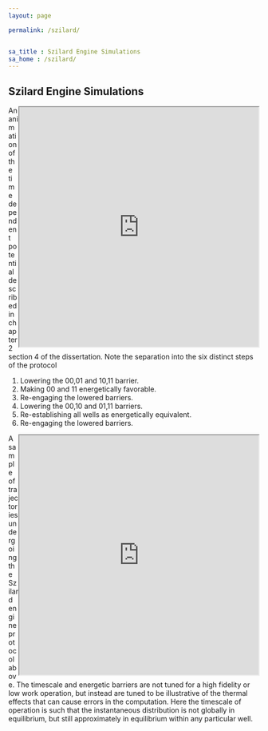 ```yaml
---
layout: page

permalink: /szilard/


sa_title : Szilard Engine Simulations
sa_home : /szilard/
---
```

## Szilard Engine Simulations

<iframe width="480" height="480" style='float: right' src="https://drive.google.com/file/d/1NZ2LamSs0fQ3L0r35gmsV0ahPhyqUPr_/preview">
</iframe>

 An animation of the time dependent potential described in chapter 2 section 4 of the dissertation. Note the separation into the six distinct steps of the protocol
1. Lowering the 00,01 and 10,11 barrier.
2. Making 00 and 11 energetically favorable.
3. Re-engaging the lowered barriers.
4. Lowering the 00,10 and 01,11 barriers.
5. Re-establishing all wells as energetically equivalent.
6. Re-engaging the lowered barriers.

<iframe width="480" height="480" align='right' src="https://drive.google.com/file/d/1Vj_Tzt-somZMHP91ZYHOhXrU1Jiewbja/preview">
</iframe>

A sample of trajectories undergoing the Szilard engine protocol above. The timescale and energetic barriers are not tuned for a high fidelity or low work operation, but instead are tuned to be illustrative of the thermal effects that can cause errors in the computation. Here the timescale of operation is such that the instantaneous distribution is not globally in equilibrium, but still approximately in equilibrium within any particular well.
